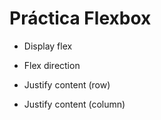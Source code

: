 # Práctica Flexbox

- Display flex

- Flex direction

- Justify content (row)

- Justify content (column)

